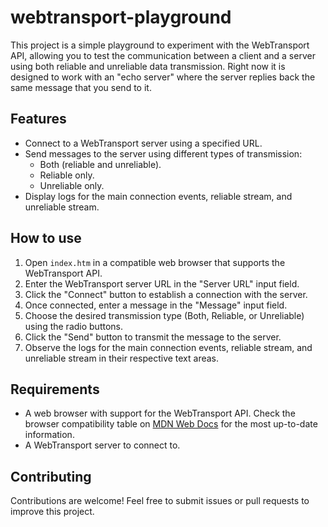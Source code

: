 # webtransport-playground

This project is a simple playground to experiment with the WebTransport API, allowing you to test the communication between a client and a server using both reliable and unreliable data transmission. Right now it is designed to work with an "echo server" where the server replies back the same message that you send to it.

## Features

- Connect to a WebTransport server using a specified URL.
- Send messages to the server using different types of transmission:
  - Both (reliable and unreliable).
  - Reliable only.
  - Unreliable only.
- Display logs for the main connection events, reliable stream, and unreliable stream.


## How to use

1. Open `index.htm` in a compatible web browser that supports the WebTransport API.
2. Enter the WebTransport server URL in the "Server URL" input field.
3. Click the "Connect" button to establish a connection with the server.
4. Once connected, enter a message in the "Message" input field.
5. Choose the desired transmission type (Both, Reliable, or Unreliable) using the radio buttons.
6. Click the "Send" button to transmit the message to the server.
7. Observe the logs for the main connection events, reliable stream, and unreliable stream in their respective text areas.

## Requirements

- A web browser with support for the WebTransport API. Check the browser compatibility table on [MDN Web Docs]( https://developer.mozilla.org/en-US/docs/Web/API/WebTransport#browser_compatibility) for the most up-to-date information.
- A WebTransport server to connect to.

## Contributing

Contributions are welcome! Feel free to submit issues or pull requests to improve this project.